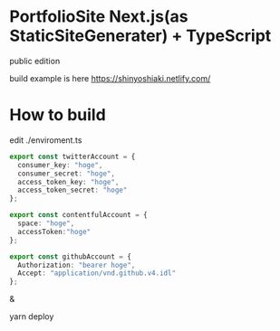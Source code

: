 # PortfolioSite Next.js(as StaticSiteGenerater) + TypeScript

public edition

build example is here https://shinyoshiaki.netlify.com/

# How to build

edit ./enviroment.ts

```typescript
export const twitterAccount = {
  consumer_key: "hoge",
  consumer_secret: "hoge",
  access_token_key: "hoge",
  access_token_secret: "hoge"
};

export const contentfulAccount = {
  space: "hoge",
  accessToken:"hoge"
};

export const githubAccount = {
  Authorization: "bearer hoge",
  Accept: "application/vnd.github.v4.idl"
};

```

&

yarn deploy
